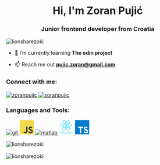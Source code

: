 <h1 align="center">Hi, I'm Zoran Pujić</h1>
<h3 align="center">Junior frontend developer from Croatia</h3>

<p align="left"> <img src="https://komarev.com/ghpvc/?username=lionsharezoki&label=Profile%20views&color=0e75b6&style=flat" alt="lionsharezoki" /> </p>

- 🌱 I’m currently learning **The odin project**

- 📫 Reach me out **pujic.zoran@gmail.com**


<h3 align="left">Connect with me:</h3>
<p align="left">
<a href="https://linkedin.com/in/zoranpujic" target="blank"><img align="center" src="https://raw.githubusercontent.com/rahuldkjain/github-profile-readme-generator/master/src/images/icons/Social/linked-in-alt.svg" alt="zoranpujic" height="30" width="40" /></a>
<a href="https://instagram.com/zoranpujic" target="blank"><img align="center" src="https://raw.githubusercontent.com/rahuldkjain/github-profile-readme-generator/master/src/images/icons/Social/instagram.svg" alt="zoranpujic" height="30" width="40" /></a>
</p>

<h3 align="left">Languages and Tools:</h3>
<p align="left"> <a href="https://git-scm.com/" target="_blank" rel="noreferrer"> <img src="https://www.vectorlogo.zone/logos/git-scm/git-scm-icon.svg" alt="git" width="40" height="40"/> </a> <a href="https://developer.mozilla.org/en-US/docs/Web/JavaScript" target="_blank" rel="noreferrer"> <img src="https://raw.githubusercontent.com/devicons/devicon/master/icons/javascript/javascript-original.svg" alt="javascript" width="40" height="40"/> </a> <a href="https://www.mathworks.com/" target="_blank" rel="noreferrer"> <img src="https://upload.wikimedia.org/wikipedia/commons/2/21/Matlab_Logo.png" alt="matlab" width="40" height="40"/> </a> <a href="https://reactjs.org/" target="_blank" rel="noreferrer"> <img src="https://raw.githubusercontent.com/devicons/devicon/master/icons/react/react-original-wordmark.svg" alt="react" width="40" height="40"/> </a> <a href="https://www.typescriptlang.org/" target="_blank" rel="noreferrer"> <img src="https://raw.githubusercontent.com/devicons/devicon/master/icons/typescript/typescript-original.svg" alt="typescript" width="40" height="40"/> </a> </p>

<p><img align="center" src="https://github-readme-stats.vercel.app/api/top-langs?username=lionsharezoki&show_icons=true&locale=en&layout=compact" alt="lionsharezoki" /></p>

<p><img align="center" src="https://github-readme-streak-stats.herokuapp.com/?user=lionsharezoki&" alt="lionsharezoki" /></p>
